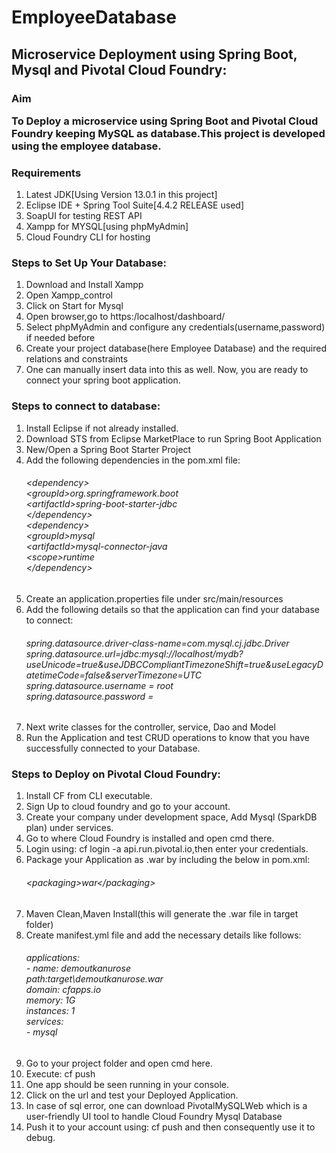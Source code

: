 # EmployeeDatabase
<h2>Microservice Deployment using Spring Boot, Mysql and Pivotal Cloud Foundry:

<h3>Aim
 
To Deploy a microservice using Spring Boot and Pivotal Cloud Foundry keeping MySQL as database.This project is developed using the employee database.

<h3>Requirements</h3>
  
1) Latest JDK[Using Version 13.0.1 in this project]<br>
2) Eclipse IDE + Spring Tool Suite[4.4.2 RELEASE used]<br>
3) SoapUI for testing REST API<br>
4) Xampp for MYSQL[using phpMyAdmin]<br>
5) Cloud Foundry CLI for hosting<br>

<h3>Steps to Set Up Your Database:</h3>
  
1)  Download and Install Xampp <br> 
2) Open Xampp_control
3) Click on Start for Mysql
4) Open browser,go to https:/localhost/dashboard/
5) Select phpMyAdmin and configure any credentials(username,password) if needed before
6) Create your project database(here Employee Database) and the required relations and constraints
7) One can manually insert data into this as well. Now, you are ready to connect your spring boot application.

<h3>Steps to connect to database:</h3>
  
1) Install Eclipse if not already installed.
2) Download STS from Eclipse MarketPlace to run Spring Boot Application
3) New/Open a Spring Boot Starter Project
4) Add the following dependencies in the pom.xml file:<h6>&lt;dependency><br>
			&lt;groupId>org.springframework.boot</groupId><br>
			&lt;artifactId>spring-boot-starter-jdbc</artifactId><br>
		&lt;/dependency><br>
		&lt;dependency><br>
			&lt;groupId>mysql</groupId><br>
			&lt;artifactId>mysql-connector-java</artifactId><br>
			&lt;scope>runtime</scope><br>
		&lt;/dependency></h6>
5) Create an application.properties file under src/main/resources
6) Add the following details so that the application can find your database to connect:<h6>spring.datasource.driver-class-name=com.mysql.cj.jdbc.Driver<br>
spring.datasource.url=jdbc:mysql://localhost/mydb?useUnicode=true&useJDBCCompliantTimezoneShift=true&useLegacyDatetimeCode=false&serverTimezone=UTC<br>
spring.datasource.username = root<br>
spring.datasource.password = <br></h6>
7) Next write classes for the controller, service, Dao and Model
8) Run the Application and test CRUD operations to know that you have successfully connected to your Database.

<h3>Steps to Deploy on Pivotal Cloud Foundry:</h3>
  
1)  Install CF from CLI executable. <br> 
2) Sign Up to cloud foundry and go to your account.
3) Create your company under development space, Add Mysql (SparkDB plan) under services.
4) Go to where Cloud Foundry is installed and open cmd there.
5) Login using: cf login -a api.run.pivotal.io,then enter your credentials.
6) Package your Application as .war by including the below in pom.xml:<h6>&lt;packaging>war&lt;/packaging></h6>
7) Maven Clean,Maven Install(this will generate the .war file in target folder)
8) Create manifest.yml file and add the necessary details like follows:<h6>applications:<br>- name: demoutkanurose<br>path:target\demoutkanurose.war<br>
domain: cfapps.io<br>
memory: 1G<br>
instances: 1<br>
services:<br>- mysql</h6>
9) Go to your project folder and open cmd here.
10) Execute: cf push
11) One app should be seen running in your console.
12) Click on the url and test your Deployed Application.
13) In case of sql error, one can download PivotalMySQLWeb which is a user-friendly UI tool to handle Cloud Foundry Mysql Database
14) Push it to your account using: cf push and then consequently use it to debug.
